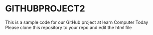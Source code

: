# GITHUBPROJECT2
This is a sample code for our GitHub project at learn Computer Today
Please clone this repository to your repo and edit the html file
